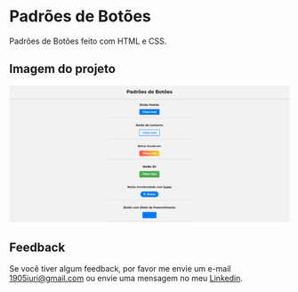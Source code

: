 # Padrões de Botões
Padrões de Botões feito com HTML e CSS.


## Imagem do projeto

![Imagem do projeto.](https://github.com/iuricontarelli/padroes-de-botoes/blob/main/img/screenshot.png)


## Feedback

Se você tiver algum feedback, por favor me envie um e-mail 1905iuri@gmail.com ou envie uma mensagem no meu [Linkedin](https://www.linkedin.com/in/iuricontarelli/).

